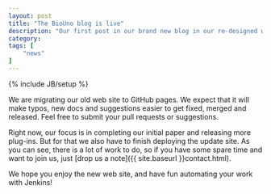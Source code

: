 ```yaml
---
layout: post
title: "The BioUno blog is live"
description: "Our first post in our brand new blog in our re-designed web site"
category: 
tags: [
	"news"
]
---
```

{% include JB/setup %}

We are migrating our old web site to GitHub pages. We expect that it will make typos, new docs 
and suggestions easier to get fixed, merged and released. Feel free to submit your pull requests 
or suggestions.

Right now, our focus is in completing our initial paper and releasing more plug-ins. But for that 
we also have to finish deploying the update site. As you can see, there is a lot of work to do, 
so if you have some spare time and want to join us, just [drop us a note]({{ site.baseurl }}contact.html).

We hope you enjoy the new web site, and have fun automating your work with Jenkins!
